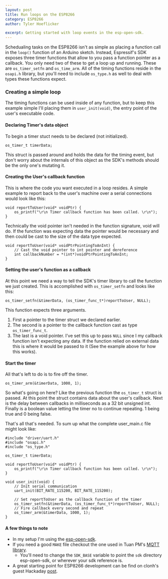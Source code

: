 ```yaml
---
layout: post
title: Run loops on the ESP8266
category: ESP8266
author: Tyler Hoeflicker

excerpt: Getting started with loop events in the esp-open-sdk.
---
```


Schedualing tasks on the ESP8266 isn't as simple as placing a function call in the `loop()` function of an Arduino sketch. Instead, Espressif's SDK exposes three timer functions that allow to you pass a function pointer as a callback. You only need two of these to get a loop up and running. These are `os_timer_setfn` and `os_time_arm`. All of the timing functions reside in the `osapi.h` library, but you'll need to include `os_type.h` as well to deal with types these functions expect. 

### Creating a simple loop
The timing functions can be used inside of any function, but to keep this example simple I'll placing them in `user_init(void)`, the entry point of the user's executable code.

#### Declaring Timer's data object

To begin a timer stuct needs to be declared (not initialized). 

	os_timer_t timerData;

This struct is passed around and holds the data for the timing event, but don't worry about the internals of this object as the SDK's methods should be the only one's mutating it.


#### Creating the User's callback function
This is where the code you want executed in a loop resides. A simple example to report back to the user's machine over a serial connections would look like this:

	void reportToUser(void* voidPtr) {
		os_printf("\r\n Timer callback function has been called. \r\n");
	}
	
Technically the void pointer isn't needed in the function signature, void will do. If the function was expecting data the pointer would be necessary and then could be cast to the size of the data type expected.

	void reportToUser(void* voidPtrPointingToAnInt) {
		// Cast the void pointer to int pointer and dereference
		int callbackNumber = *(int*)voidPtrPointingToAnInt;
	}

#### Setting the user's function as a callback
At this point we need a way to tell the SDK's timer library to call the function we just created. This is accomplished with `os_timer_setfn` and looks like this:
	
	os_timer_setfn(&timerData, (os_timer_func_t*)reportToUser, NULL);
	
This function expects three arguments.

1. First a pointer to the timer struct we declared earlier.
2. The second is a pointer to the callback function cast as type `os_timer_func_t`.
3. The last is a void pointer. I've set this up to pass `NULL` since I my callback function isn't expecting any data. If the function relied on external data this is where it would be passed to it (See the example above for how this works).

#### Start the timer

All that's left to do is to fire off the timer.

	os_timer_arm(&timerData, 1000, 1);
	
So what's going on here? Like the previous function the `os_timer_t` struct is passed. At this point the struct contains data about the user's callback. Next is the delay between callbacks in milliseconds as a 32 bit unsigned int. Finally is a boolean value letting the timer no to continue repeating. 1 being true and 0 being false.

That's all that's needed. To sum up what the complete user_main.c file might look like:

	#include "driver/uart.h" 
	#include "osapi.h"
	#include "os_type.h"
	
	os_timer_t timerData;
	
	void reportToUser(void* voidPtr) {
		os_printf("\r\n Timer callback function has been called. \r\n");
	}
	
	void user_init(void) {
		// Init serial communication
		uart_init(BIT_RATE_115200, BIT_RATE_115200);
	
		// Set reportToUser as the callback function of the timer
		os_timer_setfn(&timerData, (os_timer_func_t*)reportToUser, NULL);
		// Fire callback every second and repeat
		os_timer_arm(&timerData, 1000, 1);
	}
	
#### A few things to note
* In my setup I'm using the [esp-open-sdk](https://github.com/pfalcon/esp-open-sdk).
* If you need a good `MAKE` file checkout the one used in Tuan PM's [MQTT library](https://github.com/tuanpmt/esp_mqtt).
	* You'll need to change the `SDK_BASE` variable to point the `sdk` directory esp-open-sdk, or wherever your sdk reference is.
* A great starting point for ESP8266 development can be find on clonh's guest Hackaday [post](http://hackaday.com/2015/03/18/how-to-directly-program-an-inexpensive-esp8266-wifi-module/).